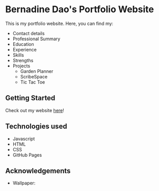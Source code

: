# Bernadine Dao's Portfolio Website
This is my portfolio website. 
Here, you can find my:
- Contact details
- Professional Summary
- Education
- Experience
- Skills 
- Strengths
- Projects
    - Garden Planner
    - ScribeSpace
    - Tic Tac Toe

## Getting Started
Check out my website [here](https://berternie9.github.io/portfolio-website/)!

## Technologies used
- Javascript
- HTML
- CSS
- GitHub Pages

## Acknowledgements
- Wallpaper: 